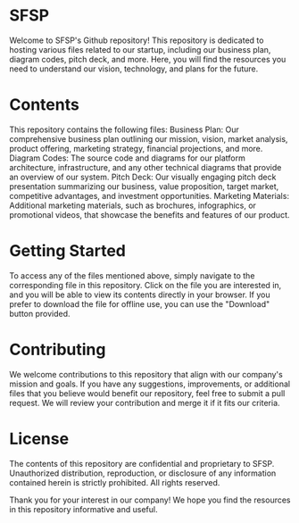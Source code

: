 # SFSP
Welcome to SFSP's Github repository! This repository is dedicated to hosting various files related to our startup, including our business plan, diagram codes, pitch deck, and more. Here, you will find the resources you need to understand our vision, technology, and plans for the future.

# Contents
This repository contains the following files:
Business Plan: Our comprehensive business plan outlining our mission, vision, market analysis, product offering, marketing strategy, financial projections, and more.
Diagram Codes: The source code and diagrams for our platform architecture, infrastructure, and any other technical diagrams that provide an overview of our system.
Pitch Deck: Our visually engaging pitch deck presentation summarizing our business, value proposition, target market, competitive advantages, and investment opportunities.
Marketing Materials: Additional marketing materials, such as brochures, infographics, or promotional videos, that showcase the benefits and features of our product.

# Getting Started
To access any of the files mentioned above, simply navigate to the corresponding file in this repository. Click on the file you are interested in, and you will be able to view its contents directly in your browser. If you prefer to download the file for offline use, you can use the "Download" button provided.

# Contributing
We welcome contributions to this repository that align with our company's mission and goals. If you have any suggestions, improvements, or additional files that you believe would benefit our repository, feel free to submit a pull request. We will review your contribution and merge it if it fits our criteria.

# License
The contents of this repository are confidential and proprietary to SFSP. Unauthorized distribution, reproduction, or disclosure of any information contained herein is strictly prohibited. All rights reserved.

Thank you for your interest in our company! We hope you find the resources in this repository informative and useful.
